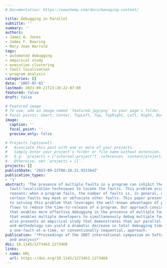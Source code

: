 ```yaml
---
# Documentation: https://wowchemy.com/docs/managing-content/

title: Debugging in Parallel
subtitle: ''
summary: ''
authors:
- James A. Jones
- James F. Bowring
- Mary Jean Harrold
tags:
- automated debugging
- empirical study
- execution clustering
- fault localization
- program analysis
categories: []
date: '2007-07-01'
lastmod: 2023-09-21T23:26:22-07:00
featured: false
draft: false

# Featured image
# To use, add an image named `featured.jpg/png` to your page's folder.
# Focal points: Smart, Center, TopLeft, Top, TopRight, Left, Right, BottomLeft, Bottom, BottomRight.
image:
  caption: ''
  focal_point: ''
  preview_only: false

# Projects (optional).
#   Associate this post with one or more of your projects.
#   Simply enter your project's folder or file name without extension.
#   E.g. `projects = ["internal-project"]` references `content/project/deep-learning/index.md`.
#   Otherwise, set `projects = []`.
projects: []
publishDate: '2023-09-22T06:26:21.932364Z'
publication_types:
- '1'
abstract: 'The presence of multiple faults in a program can inhibit the ability of
  fault-localization techniques to locate the faults. This problem occurs for two
  reasons: when a program fails, the number of faults is, in general, unknown; and
  certain faults may mask or obfuscate other faults. This paper presents our approach
  to solving this problem that leverages the well-known advantages of parallel work
  flows to reduce the time-to-release of a program. Our approach consists of a technique
  that enables more effective debugging in the presence of multiple faults and a methodology
  that enables multiple developers to simultaneously debug multiple faults. The paper
  also presents an empirical study that demonstrates that our parallel-debugging technique
  and methodology can yield a dramatic decrease in total debugging time compared to
  a one-fault-at-a-time, or conventionally sequential, approach.'
publication: '*Proceedings of the 2007 international symposium on Software testing
  and analysis*'
doi: 10.1145/1273463.1273468
links:
- name: URL
  url: https://doi.org/10.1145/1273463.1273468
---
```

